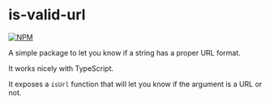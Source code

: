 # is-valid-url

[![NPM](https://nodei.co/npm/is-valid-url.png)](https://nodei.co/npm/is-valid-url/)

A simple package to let you know if a string has a proper URL format.

It works nicely with TypeScript.

It exposes a `isUrl` function that will let you know if the argument is a URL or not.